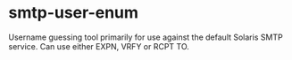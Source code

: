 # smtp-user-enum
Username guessing tool primarily for use against the default Solaris SMTP service. Can use either EXPN, VRFY or RCPT TO.
